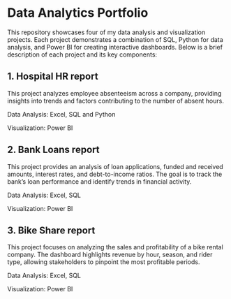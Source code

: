 # Data Analytics Portfolio
This repository showcases four of my data analysis and visualization projects. Each project demonstrates a combination of SQL, Python for data analysis, and Power BI for creating interactive dashboards. Below is a brief description of each project and its key components:

## 1. Hospital HR report

This project analyzes employee absenteeism across a company, providing insights into trends and factors contributing to the number of absent hours. 

Data Analysis: Excel, SQL and Python

Visualization: Power BI

## 2. Bank Loans report 

This project provides an analysis of loan applications, funded and received amounts, interest rates, and debt-to-income ratios. The goal is to track the bank’s loan performance and identify trends in financial activity.

Data Analysis: Excel, SQL

Visualization: Power BI

## 3. Bike Share report

This project focuses on analyzing the sales and profitability of a bike rental company. The dashboard highlights revenue by hour, season, and rider type, allowing stakeholders to pinpoint the most profitable periods.

Data Analysis: Excel, SQL 

Visualization: Power BI

